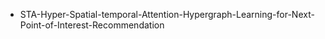 * STA-Hyper-Spatial-temporal-Attention-Hypergraph-Learning-for-Next-Point-of-Interest-Recommendation